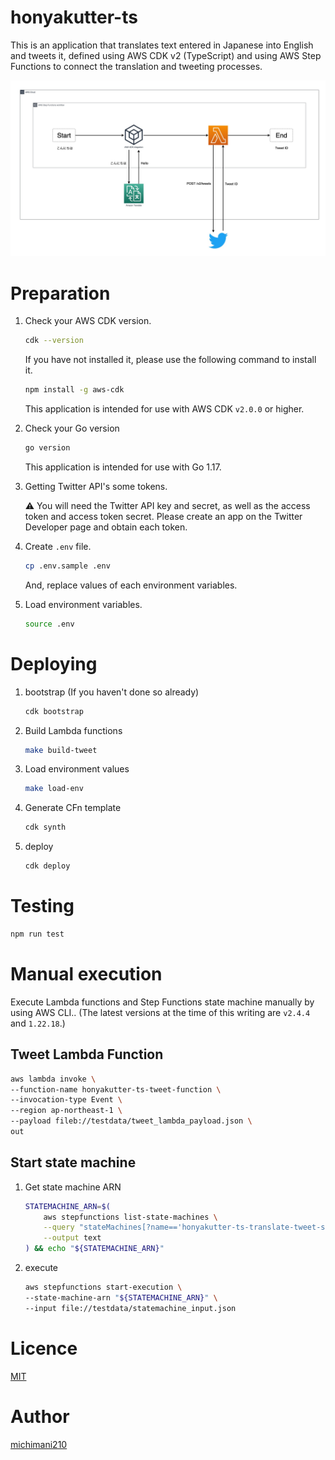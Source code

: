 honyakutter-ts
===

This is an application that translates text entered in Japanese into English and tweets it, defined using AWS CDK v2 (TypeScript) and using AWS Step Functions to connect the translation and tweeting processes.

![honyakutter-ts](./docs/images/2021-advent-calender.jpg)

# Preparation

1. Check your AWS CDK version.

    ```bash
    cdk --version
    ```
    
    If you have not installed it, please use the following command to install it.
    
    ```bash
    npm install -g aws-cdk
    ```

    This application is intended for use with AWS CDK `v2.0.0` or higher.

1. Check your Go version

    ```bash
    go version
    ```
    
    This application is intended for use with Go 1.17.

1. Getting Twitter API's some tokens.

    ⚠️ You will need the Twitter API key and secret, as well as the access token and access token secret. Please create an app on the Twitter Developer page and obtain each token.

1. Create `.env` file.

    ```bash
    cp .env.sample .env
    ```

    And, replace values of each environment variables.

1. Load environment variables.

    ```bash
    source .env
    ```
# Deploying

1. bootstrap (If you haven't done so already)

    ```bash
    cdk bootstrap
    ```

1. Build Lambda functions

    ```bash
    make build-tweet
    ```

1. Load environment values 

    ```bash
    make load-env
    ```

1. Generate CFn template

    ```bash
    cdk synth
    ```

1. deploy

    ```bash
    cdk deploy
    ```


# Testing

```bash
npm run test
```

# Manual execution

Execute Lambda functions and Step Functions state machine manually by using AWS CLI.. (The latest versions at the time of this writing are `v2.4.4` and `1.22.18`.)

## Tweet Lambda Function

```bash
aws lambda invoke \
--function-name honyakutter-ts-tweet-function \
--invocation-type Event \
--region ap-northeast-1 \
--payload fileb://testdata/tweet_lambda_payload.json \
out
```

## Start state machine

1. Get state machine ARN

    ```bash
    STATEMACHINE_ARN=$(
        aws stepfunctions list-state-machines \
        --query "stateMachines[?name=='honyakutter-ts-translate-tweet-state-maschine'].stateMachineArn" \
        --output text
    ) && echo "${STATEMACHINE_ARN}"
    ```

2. execute

    ```bash
    aws stepfunctions start-execution \
    --state-machine-arn "${STATEMACHINE_ARN}" \
    --input file://testdata/statemachine_input.json
    ```

# Licence

[MIT](https://github.com/michimani/honyakutter-ts/blob/main/LICENCE)

# Author

[michimani210](https://twitter.com/michimani210)

